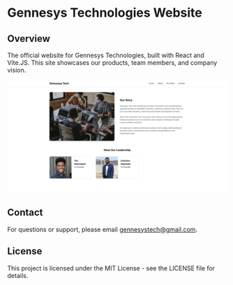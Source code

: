 # Gennesys Technologies Website

## Overview

The official website for Gennesys Technologies, built with React and Vite.JS. This site showcases our products, team members, and company vision.

![Gennesys Technologies Website Screenshot](./screenshots/site-screenshot.png)

<!-- ## Features

- Responsive design across all devices
- Interactive product catalog
- Team member profiles
- Customer testimonials
- Contact form with validation
- Blog section with latest company news

## Technology Stack

- **Frontend**: React.js, Next.js
- **Styling**: Tailwind CSS
- **Animation**: Framer Motion
- **Deployment**: Vercel
- **CMS**: Contentful

## Getting Started

### Prerequisites

- Node.js (v16 or higher)
- npm or yarn

### Installation

1. Clone the repository
   ```bash
   git clone https://github.com/acme-corp/company-website.git
   cd company-website
   ```

2. Install dependencies
   ```bash
   npm install
   # or
   yarn install
   ```

3. Set up environment variables
   ```bash
   cp .env.example .env.local
   ```
   Then edit `.env.local` with your configuration values

4. Start the development server
   ```bash
   npm run dev
   # or
   yarn dev
   ```

5. Open [http://localhost:3000](http://localhost:3000) in your browser

## Deployment

The site is automatically deployed to Vercel when changes are pushed to the main branch.

For manual deployment:

```bash
npm run build
npm run start
```

## Contributing

1. Create a new branch (`git checkout -b feature/amazing-feature`)
2. Make your changes
3. Commit your changes (`git commit -m 'Add some amazing feature'`)
4. Push to the branch (`git push origin feature/amazing-feature`)
5. Open a Pull Request -->

## Contact

For questions or support, please email [gennesystech@gmail.com](mailto:gennesystech@gmail.com).

## License

This project is licensed under the MIT License - see the LICENSE file for details.